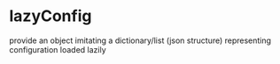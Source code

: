 # lazyConfig
provide an object imitating a dictionary/list (json structure) representing configuration loaded lazily
